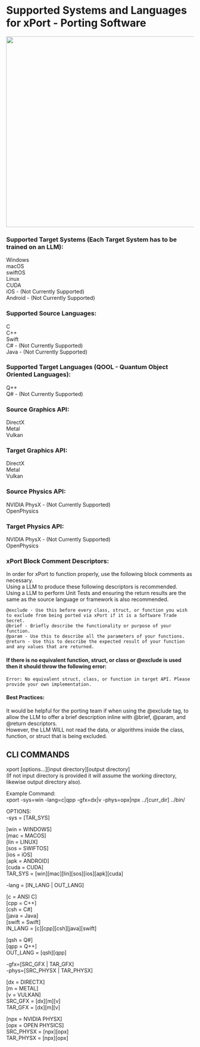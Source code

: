# Supported Systems and Languages for xPort - Porting Software  

<p align="center">
 <img src="https://github.com/mds5793/xPort-Software-Exporting-Guidelines/blob/main/q_pp.png?raw=true" width=512 align="center">
</p>

### Supported Target Systems (Each Target System has to be trained on an LLM):  
Windows  
macOS  
swiftOS  
Linux  
CUDA  
iOS - (Not Currently Supported)  
Android - (Not Currently Supported)  

### Supported Source Languages:  
C  
C++  
Swift  
C# - (Not Currently Supported)  
Java - (Not Currently Supported)  
 
### Supported Target Languages (QOOL - Quantum Object Oriented Languages):  
Q++  
Q# - (Not Currently Supported)  

### Source Graphics API:  
DirectX  
Metal  
Vulkan  

### Target Graphics API:  
DirectX  
Metal  
Vulkan  

### Source Physics API:  
NVIDIA PhysX - (Not Currently Supported)  
OpenPhysics  

### Target Physics API:  
NVIDIA PhysX - (Not Currently Supported)  
OpenPhysics  

### xPort Block Comment Descriptors: 
In order for xPort to function properly, use the following block comments as necessary.  
Using a LLM to produce these following descriptors is recommended.  
Using a LLM to perform Unit Tests and ensuring the return results are the same as the source language or framework is also recommended.  
```
@exclude - Use this before every class, struct, or function you wish to exclude from being ported via xPort if it is a Software Trade Secret.  
@brief - Briefly describe the functionality or purpose of your function.  
@param - Use this to describe all the parameters of your functions.  
@return - Use this to describe the expected result of your function and any values that are returned.
```

#### If there is no equivalent function, struct, or class or @exclude is used then it should throw the following error:  
```
Error: No equivalent struct, class, or function in target API. Please provide your own implementation.
```

#### Best Practices:  
It would be helpful for the porting team if when using the @exclude tag, to allow the LLM to offer a brief description inline with @brief,   @param, and @return descriptors.  
However, the LLM WILL not read the data, or algorithms inside the class, function, or struct that is being excluded.  

## CLI COMMANDS 
xport [options...][input directory][output directory]  
(If not input directory is provided it will assume the working directory, likewise output directory also).  

Example Command:  
xport -sys=win -lang=c|qpp -gfx=dx|v -phys=opx|npx ../[curr_dir] ../bin/  

OPTIONS:  
-sys = [TAR_SYS]  

[win = WINDOWS]  
[mac = MACOS]  
[lin = LINUX]  
[sos = SWIFTOS]  
[ios = iOS]  
[apk = ANDROID]  
[cuda = CUDA]  
TAR_SYS = [win][mac][lin][sos][ios][apk][cuda]  

-lang = [IN_LANG | OUT_LANG]  

[c = ANSI C]  
[cpp = C++]  
[csh = C#]  
[java = Java]  
[swift = Swift]  
IN_LANG = [c][cpp][csh][java][swift]  

[qsh = Q#]  
[qpp = Q++]  
OUT_LANG = [qsh][qpp]  

-gfx=[SRC_GFX | TAR_GFX]  
-phys=[SRC_PHYSX | TAR_PHYSX]  

[dx = DIRECTX]  
[m = METAL]  
[v = VULKAN]  
SRC_GFX = [dx][m][v]  
TAR_GFX = [dx][m][v]  

[npx = NVIDIA PHYSX]  
[opx = OPEN PHYSICS]  
SRC_PHYSX = [npx][opx]  
TAR_PHYSX = [npx][opx]  
